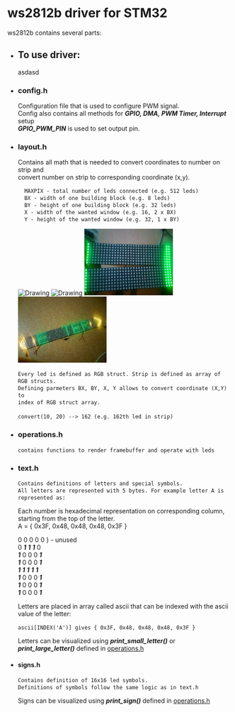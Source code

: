 # ws2812b driver for STM32

ws2812b contains several parts:

   - ## To use driver:
      asdasd

   - ### config.h
        Configuration file that is used to configure PWM signal.  
        Config also contains all methods for ***GPIO, DMA, PWM Timer, Interrupt*** setup  
        ***GPIO_PWM_PIN*** is used to set output pin.  
        
   - ### layout.h
        Contains all math that is needed to convert coordinates to number on strip and  
        convert number on strip to corresponding coordinate (x,y).  
        
           MAXPIX - total number of leds connected (e.g. 512 leds)  
           BX - width of one building block (e.g. 8 leds)
           BY - height of one building block (e.g. 32 leds)  
           X - width of the wanted window (e.g. 16, 2 x BX)  
           Y - height of the wanted window (e.g. 32, 1 x BY)  
           
       <img src="img6.jpg" alt="Drawing" width="200px"/>
       <img src="img3.jpg" alt="Drawing" width="150px"/>
       <img src="img4.jpg" alt="Drawing" width="200px"/>
       <img src="img5.jpg" alt="Drawing" width="200px"/>
        
         Every led is defined as RGB struct. Strip is defined as array of RGB structs.  
         Defining parmeters BX, BY, X, Y allows to convert coordinate (X,Y) to  
         index of RGB struct array.  
         
         convert(10, 20) --> 162 (e.g. 162th led in strip)  
    
  - ### operations.h
        contains functions to render framebuffer and operate with leds
  - ### text.h
        Contains definitions of letters and special symbols.  
        All letters are represented with 5 bytes. For example letter A is represented as:  
    Each number is hexadecimal representation on corresponding column, starting from the top of the letter.  
    A = { 0x3F, 0x48, 0x48, 0x48, 0x3F }
    
    0 0 0 0 0  } - unused  
    0 ***1*** ***1*** ***1*** 0  
    ***1*** 0 0 0 ***1***  
    ***1*** 0 0 0 ***1***  
    ***1*** ***1*** ***1*** ***1*** ***1***  
    ***1*** 0 0 0 ***1***  
    ***1*** 0 0 0 ***1***  
    ***1*** 0 0 0 ***1***  

    Letters are placed in array called ascii that can be indexed with the       ascii value of the letter:
    ```
    ascii[INDEX('A')] gives { 0x3F, 0x48, 0x48, 0x48, 0x3F }
    ```
    Letters can be visualized using ***print_small_letter()*** or ***print_large_letter()*** defined in [operations.h](operations.h)

  - #### signs.h
        Contains definition of 16x16 led symbols.  
        Definitions of symbols follow the same logic as in text.h

    Signs can be visualized using ***print_sign()*** defined in [operations.h](operations.h)
